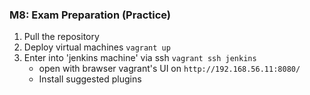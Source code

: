 ### M8: Exam Preparation (Practice)

1. Pull the repository
2. Deploy virtual machines `vagrant up`
3. Enter into 'jenkins machine' via ssh `vagrant ssh jenkins`
    - open with brawser vagrant's UI on `http://192.168.56.11:8080/`
    - Install suggested plugins
